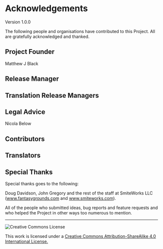 # Acknowledgements

Version 1.0.0

The following people and organisations have contributed to this Project. All are gratefully acknowledged and thanked.

## Project Founder

Matthew J Black

## Release Manager

## Translation Release Managers

## Legal Advice

Nicola Below

## Contributors

## Translators

## Special Thanks

Special thanks goes to the following:

Doug Davidson, John Gregory and the rest of the staff at SmiteWorks LLC (www.fantasygrounds.com and www.smiteworks.com).

All of the people who submitted ideas, bug reports and feature requests and who helped the Project in other ways too numerous to mention.

---

![Creative Commons License](https://i.creativecommons.org/l/by-sa/4.0/88x31.png "Creative Commons License")

This work is licensed under a [Creative Commons Attribution-ShareAlike 4.0 International License.](https://creativecommons.org/licenses/by-sa/4.0/)
